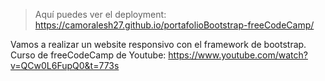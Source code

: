 > Aquí puedes ver el deployment: https://camoralesh27.github.io/portafolioBootstrap-freeCodeCamp/

Vamos a realizar un website responsivo con el framework de bootstrap.
Curso de freeCodeCamp de Youtube: 
https://www.youtube.com/watch?v=QCw0L6FupQ0&t=773s